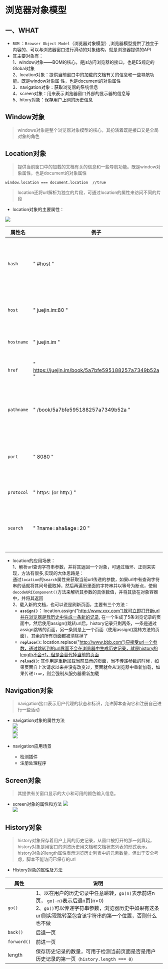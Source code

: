 # 浏览器对象模型  
## 一、WHAT  
- `BOM` ：`Browser Object Model`（浏览器对象模型）,浏览器模型提供了独立于内容的、可以与浏览器窗口进行滑动的对象结构，就是浏览器提供的API  
- 其主要对象有：  
    1、window对象——BOM的核心，是js访问浏览器的接口，也是ES规定的Global对象  
    2、location对象：提供当前窗口中的加载的文档有关的信息和一些导航功能。既是window对象属  性，也是document的对象属性  
    3、navigation对象：获取浏览器的系统信息  
    4、screen对象：用来表示浏览器窗口外部的显示器的信息等  
    5、hitory对象：保存用户上网的历史信息    

## Window对象   
>windows对象是整个浏览器对象模型的核心，其扮演着既是接口又是全局对象的角色

## Location对象  

> 提供当前窗口中的加载的文档有关的信息和一些导航功能。既是window对象属性，也是document的对象属性    
```
window.location === document.location  //true
```
> location还将url解析为独立的片段，可通过location的属性来访问不同的片段    
- location对象的主要属性：   
  
![](./img/bom-1.png)

| 属性名 | 例子 | 说明 |
| -- | -- | -- |
| `hash`| " #host " | 返回url中的hash（#后字符>=0） 
| `host` | " juejin.im:80 " | 服务器名称+端口（如果有）
|`hostname` | " juejin.im " | 只含服务器名称 
| `href` | " https://juejin.im/book/5a7bfe595188257a7349b52a " | 当前加载页面的完整的url
| `pathname` | " /book/5a7bfe595188257a7349b52a " | 返回url的的目录和（或）文件名
| `port` | " 8080 " | url的端口号，如果不存在则返回空
| `protocol` | " https: (or http:) " | 页面使用的协议 
|`search` | " ?name=aha&age=20 " | 返回url的查询字符串， 以问号开头    



- location的应用场景：  
    1、解析url查询字符串参数，并将其返回一个对象，可通过循环、正则来实现，方法有很多,实现的大体思路是：  
    通过`location`的`search`属性来获取当前url传递的参数，如果url中有查询字符串的话就将其问号截取掉，然后再遍历里面的字符串并以等号为断点，使用`decodeURIComponent()`方法来解析其参数的具体数值，并将其放在对象容器中，并将其返回  
    2、载入新的文档，也可以说是刷新页面，主要有三个方法：  
    * **`assign()`：**  location.assign("http://www.xxx.com")就可立即打开新url并在浏览器是我历史中生成一条新的记录, 在一个生成了5条浏览记录的页面中，然后使用assign()跳转url后，history记录只剩两条，一条是通过assign跳转的页面，另一条则是上一个页面（使用assign()跳转方法的页面），其余的所有页面都被清除掉了
    * **`replace()`:** location.replace("http://www.bbb.com")只接受url一个参数，通过跳转到的url界面不会在浏览器中生成历史记录，就是history的length不会+1，但是会替代掉当前的页面
    * **`reload()`:** 其作用是重新加载当前显示的页面，当不传递参数的时候，如果页面自上次请求以来并没有改变过，页面就会从浏览器中重新加载，如果传递`true`，则会强制从服务器重新加载


## Navigation对象   
> navigation接口表示用户代理的状态和标识，允许脚本查询它和注册自己进行一些活动 
- navigation对象的属性方法  
![](./img/bom-2.png)  
![](./img/bom-3.png)  
![](./img/bom-4.png)   

- navigation应用场景    
  * 检测插件  
  * 注册处理程序 

## Screen对象   
> 其提供有关窗口显示的大小和可用的颜色输入信息。 
- screen对象的属性和方法
![](./img/bom-5.png)   
![](./img/bom-6.png)   

## History对象
> history对象保存着用户上网的历史记录，从窗口被打开的那一刻算起，history对象是用窗口的浏览历史用文档和文档状态列表的形式表示。history对象的length属性表示浏览历史列表中的元素数量，但出于安全考虑，脚本不能访问已保存的url  

- History对象的属性及方法  

| 属性 | 说明 | 
| -- | -- |
| `go()` | 1、以在用户的历史记录中任意跳转，`go(n)`表示前进n页， `go(-n)`表示后退n页(n>0) </br> 2、`go()`可以传递字符串参数，浏览器历史中如果有这条url则实现跳转至包含该字符串的第一个位置，否则什么也不做  
| `back()` | 后退一页 |
| `forword()` | 前进一页 |  
| length | 保存历史记录的数量，可用于检测当前页面是否是用户历史记录的第一页`（history.length === 0） `
